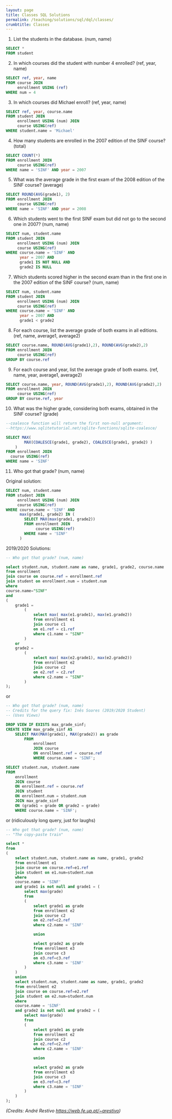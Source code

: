 ```yaml
---
layout: page
title: Classes SQL Solutions
permalink: /teaching/solutions/sql/dql/classes/
crumbtitle: Classes
---
```


1. List the students in the database. (num, name)
```sql
SELECT *
FROM student
```
2. In which courses did the student with number 4 enrolled? (ref, year, name)
```sql
SELECT ref, year, name
FROM course JOIN
     enrollment USING (ref)
WHERE num = 4
```
3. In which courses did Michael enroll? (ref, year, name)
```sql
SELECT ref, year, course.name
FROM student JOIN
     enrollment USING (num) JOIN
     course USING(ref)
WHERE student.name = 'Michael'
```
4) How many students are enrolled in the 2007 edition of the SINF course? (total)
```sql
SELECT COUNT(*)
FROM enrollment JOIN
     course USING(ref)
WHERE name = 'SINF' AND year = 2007
```
5) What was the average grade in the first exam of the 2008 edition of the SINF course? (average)
```sql
SELECT ROUND(AVG(grade1), 2)
FROM enrollment JOIN
     course USING(ref)
WHERE name = 'SINF' AND year = 2008
```
6) Which students went to the first SINF exam but did not go to the second one in 2007? (num, name)
```sql
SELECT num, student.name
FROM student JOIN
     enrollment USING (num) JOIN
     course USING(ref)
WHERE course.name = 'SINF' AND
      year = 2007 AND
      grade1 IS NOT NULL AND
      grade2 IS NULL
```
7) Which students scored higher in the second exam than in the first one in the 2007 edition of the SINF course? (num, name)
```sql
SELECT num, student.name
FROM student JOIN
     enrollment USING (num) JOIN
     course USING(ref)
WHERE course.name = 'SINF' AND
      year = 2007 AND
      grade1 < grade2
```
8) For each course, list the average grade of both exams in all editions. (ref, name, average1, average2)
```sql
SELECT course.name, ROUND(AVG(grade1),2), ROUND(AVG(grade2),2)
FROM enrollment JOIN
     course USING(ref)
GROUP BY course.ref
```
9) For each course and year, list the average grade of both exams. (ref, name, year, average1, average2)
```sql
SELECT course.name, year, ROUND(AVG(grade1),2), ROUND(AVG(grade2),2)
FROM enrollment JOIN
     course USING(ref)
GROUP BY course.ref, year
```
10) What was the higher grade, considering both exams, obtained in the SINF course? (grade)
```sql
--coalesce function will return the first non-null argument:
--https://www.sqlitetutorial.net/sqlite-functions/sqlite-coalesce/

SELECT MAX(
		MAX(COALESCE(grade1, grade2), COALESCE(grade1, grade2) )
	)
FROM enrollment JOIN
  course USING(ref)
WHERE name = 'SINF'
```
11) Who got that grade? (num, name)

Original solution:

```sql
SELECT num, student.name
FROM student JOIN
     enrollment USING (num) JOIN
     course USING(ref)
WHERE course.name = 'SINF' AND
      max(grade1, grade2) IN (
        SELECT MAX(max(grade1, grade2))
        FROM enrollment JOIN
             course USING(ref)
        WHERE name = 'SINF'
      )
```

2019/2020 Solutions:

```sql
-- Who got that grade? (num, name)

select student.num, student.name as name, grade1, grade2, course.name
from enrollment
join course on course.ref = enrollment.ref
join student on enrollment.num = student.num
where
course.name="SINF"
and
(
	grade1 =
		(
			select max( max(e1.grade1), max(e1.grade2))
			from enrollment e1
			join course c1
			on e1.ref = c1.ref
			where c1.name = "SINF"
		)
	or
	grade2 =
		(
			select max( max(e2.grade1), max(e2.grade2))
			from enrollment e2
			join course c2
			on e2.ref = c2.ref
			where c2.name = "SINF"
		)
);
```

or

```sql
-- Who got that grade? (num, name)
-- Credits for the query fix: Inês Soares (2019/2020 Student)
-- (Uses Views)

DROP VIEW IF EXISTS max_grade_sinf;
CREATE VIEW max_grade_sinf AS
	SELECT MAX(MAX(grade1), MAX(grade2)) as grade
		FROM
			enrollment
			JOIN course
			ON enrollment.ref = course.ref
			WHERE course.name = 'SINF';

SELECT student.num, student.name
FROM
	enrollment
	JOIN course
	ON enrollment.ref = course.ref
	JOIN student
	ON enrollment.num = student.num
	JOIN max_grade_sinf
	ON (grade1 = grade OR grade2 = grade)
	WHERE course.name = 'SINF';
```

or (ridiculously long query, just for laughs)

```sql
-- Who got that grade? (num, name)
-- "The copy-paste train"

select *
from
(
	select student.num, student.name as name, grade1, grade2
	from enrollment e1
	join course on course.ref=e1.ref
	join student on e1.num=student.num
	where
	course.name = 'SINF'
	and grade1 is not null and grade1 = (
		select max(grade)
		from
		(
			select grade1 as grade
			from enrollment e2
			join course c2
			on e2.ref=c2.ref
			where c2.name = 'SINF'

			union

			select grade2 as grade
			from enrollment e3
			join course c3
			on e3.ref=c3.ref
			where c3.name = 'SINF'
		)
	)
	union
	select student.num, student.name as name, grade1, grade2
	from enrollment e2
	join course on course.ref=e2.ref
	join student on e2.num=student.num
	where
	course.name = 'SINF'
	and grade2 is not null and grade2 = (
		select max(grade)
		from
		(
			select grade1 as grade
			from enrollment e2
			join course c2
			on e2.ref=c2.ref
			where c2.name = 'SINF'

			union

			select grade2 as grade
			from enrollment e3
			join course c3
			on e3.ref=c3.ref
			where c3.name = 'SINF'
		)
	)
);		
```

*(Credits: André Restivo https://web.fe.up.pt/~arestivo)*
